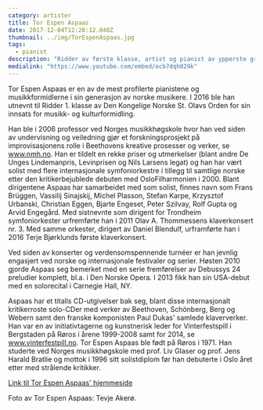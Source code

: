 ```yaml
---
category: artister
title: Tor Espen Aspaas
date: 2017-12-04T12:28:12.048Z
thumbnail: ../img/TorEspenAspaas.jpg
tags:
  - pianist
description: "Ridder av første klasse, artist og pianist av ypperste grad, og formidler og humanist av natur."
medialink: "https://www.youtube.com/embed/ocb7dqh029k"
---
```


Tor Espen Aspaas er en av de mest profilerte pianistene og musikkformidlerne i sin generasjon av norske musikere. I 2016 ble han utnevnt til Ridder 1. klasse av Den Kongelige Norske St. Olavs Orden for sin innsats for musikk- og kulturformidling.   

Han ble i 2006 professor ved Norges musikkhøgskole hvor han ved siden av undervisning og veiledning gjør et forskningsprosjekt på improvisasjonens rolle i Beethovens kreative prosesser og verker, se www.nmh.no. Han er tildelt en rekke priser og utmerkelser (blant andre De Unges Lindemanpris, Levinprisen og Nils Larsens legat) og han har vært solist med flere internasjonale symfoniorkestre i tillegg til samtlige norske etter den kritikerbejublede debuten med OsloFilharmonien i 2000. Blant dirigentene Aspaas har samarbeidet med som solist, finnes navn som Frans Brüggen, Vassilij Sinajskij, Michel Plasson, Stefan Karpe, Krzysztof Urbanski, Christian Eggen, Bjarte Engeset, Peter Szilvay, Rolf Gupta og Arvid Engegård. Med sistnevnte som dirigent for Trondheim symfoniorkester urfremførte han i 2011 Olav A. Thommessens klaverkonsert nr. 3. Med samme orkester, dirigert av Daniel Blendulf, urframførte han i 2016 Terje Bjørklunds første klaverkonsert.  

Ved siden av konserter og verdensomspennende turnéer er han jevnlig engasjert ved norske og internasjonale festivaler og serier. Høsten 2010 gjorde Aspaas seg bemerket med en serie fremførelser av Debussys 24 preludier komplett, bl.a. i Den Norske Opera. I 2013 fikk han sin USA-debut med en solorecital i Carnegie Hall, NY.  

Aspaas har et titalls CD-utgivelser bak seg, blant disse internasjonalt kritikerroste solo-CDer med verker av Beethoven, Schönberg, Berg og Webern samt den franske komponisten Paul Dukas’ samlede klaververker. Han var en av initiativtagerne og kunstnerisk leder for Vinterfestspill i Bergstaden på Røros i årene 1999-2008 samt for 2014, se www.vinterfestpill.no. Tor Espen Aspaas ble født på Røros i 1971. Han studerte ved Norges musikkhøgskole med prof. Liv Glaser og prof. Jens Harald Bratlie og mottok i 1996 sitt solistdiplom før han debuterte i Oslo året etter med strålende kritikker.  

[Link til Tor Espen Aspaas' hjemmeside](http://www.pianisten.no "Til Tor Espens hjemmeside")

Foto av Tor Espen Aspaas: Tevje Akerø.
